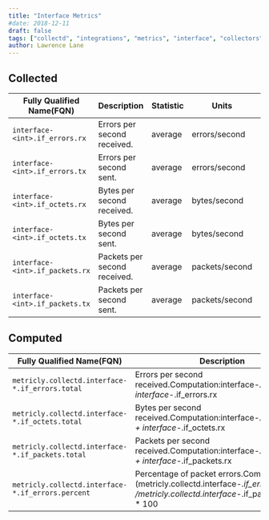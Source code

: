 ```yaml
---
title: "Interface Metrics"
#date: 2018-12-11
draft: false
tags: ["collectd", "integrations", "metrics", "interface", "collectors" ]
author: Lawrence Lane
---
```


## Collected
| Fully Qualified Name(FQN)     | Description                  | Statistic | Units          | Min | Max  | Sparse Data Strategy(SDS) | BASE | CORR | UTIL |
|-------------------------------|------------------------------|-----------|----------------|-----|------|---------------------------|------|------|------|
| `interface-<int>.if_errors.rx`  | Errors per second received.  | average   | errors/second  | 0   | none | none                      | yes  | no   | no   |
| `interface-<int>.if_errors.tx`  | Errors per second sent.      | average   | errors/second  | 0   | none | none                      | yes  | no   | no   |
| `interface-<int>.if_octets.rx`  | Bytes per second received.   | average   | bytes/second   | 0   | none | none                      | yes  | no   | no   |
| `interface-<int>.if_octets.tx`  | Bytes per second sent.       | average   | bytes/second   | 0   | none | none                      | yes  | no   | no   |
| `interface-<int>.if_packets.rx` | Packets per second received. | average   | packets/second | 0   | none | none                      | yes  | no   | no   |
| `interface-<int>.if_packets.tx` | Packets per second sent.     | average   | packets/second | 0   | none | none                      | yes  | no   | no   |

## Computed

| Fully Qualified Name(FQN)                       | Description                                                                                                                                   | Statistic | Units          | Min | Max  | BASE | CORR | UTIL |
|-------------------------------------------------|-----------------------------------------------------------------------------------------------------------------------------------------------|-----------|----------------|-----|------|------|------|------|
| `metricly.collectd.interface-*.if_errors.total`   | Errors per second received.Computation:interface-*.if_errors.tx + interface-*.if_errors.rx                                                    | average   | errors/second  | 0   | none | yes  | no   | no   |
| `metricly.collectd.interface-*.if_octets.total`   | Bytes per second received.Computation:interface-*.if_octets.tx + interface-*.if_octets.rx                                                     | average   | bytes/second   | 0   | none | yes  | no   | no   |
| `metricly.collectd.interface-*.if_packets.total`  | Packets per second received.Computation:interface-*.if_packets.tx + interface-*.if_packets.rx                                                 | average   | packets/second | 0   | none | yes  | yes  | no   |
| `metricly.collectd.interface-*.if_errors.percent` | Percentage of packet errors.Computation:(metricly.collectd.interface-*.if_errors.total /metricly.collectd.interface-*.if_packets.total) * 100 | average   | percent        | 0   | 100  | yes  | yes  | no   |
